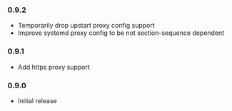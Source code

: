 ### 0.9.2
* Temporarily drop upstart proxy config support
* Improve systemd proxy config to be not section-sequence dependent

### 0.9.1
* Add https proxy support

### 0.9.0
* Initial release
